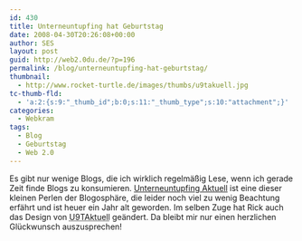 ```yaml
---
id: 430
title: Unterneuntupfing hat Geburtstag
date: 2008-04-30T20:26:08+00:00
author: SES
layout: post
guid: http://web2.0du.de/?p=196
permalink: /blog/unterneuntupfing-hat-geburtstag/
thumbnail:
  - http://www.rocket-turtle.de/images/thumbs/u9takuell.jpg
tc-thumb-fld:
  - 'a:2:{s:9:"_thumb_id";b:0;s:11:"_thumb_type";s:10:"attachment";}'
categories:
  - Webkram
tags:
  - Blog
  - Geburtstag
  - Web 2.0
---
```

Es gibt nur wenige Blogs, die ich wirklich regelmäßig Lese, wenn ich gerade Zeit finde Blogs zu konsumieren. [Unterneuntupfing Aktuell](http://u9tupfing.blogspot.com/ "Unterneuntupfing") ist eine dieser kleinen Perlen der Blogosphäre, die leider noch viel zu wenig Beachtung erfährt und ist heuer ein Jahr alt geworden. Im selben Zuge hat Rick auch das Design von <acronym title="Unterneuntupfing Aktuell">U9TAktuell</acronym> geändert. Da bleibt mir nur einen herzlichen Glückwunsch auszusprechen!